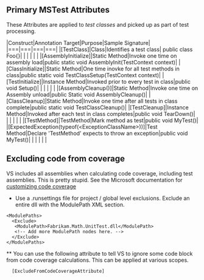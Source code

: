 

## Primary MSTest Attributes ##
These Attributes are applied to _test classes_ and picked up as part of test processing.

|Construct|Annotation Target|Purpose|Sample Signature|
|===|===|===|===|
|[TestClass]|Class|Identifies a test class| public class Foo{}|
| | | | |
|[AssemblyInitialize]|Static Method|Invoke one time on assembly load|public static void AssemblyInit(TestContext context)|
|[ClassInitialize]|Static Method|One time inovke for all test methods in class|public static void TestClassSetup(TestContext context)|
|[TestInitialize]|Instance Method|Invoked prior to every test in class|public void Setup()|
| | | | |
|[AssemblyCleanup()]|Static Method|Invoke one time on Assembly unload|public Static void AssemblyCleanup()|
|[ClassCleanup]|Static Method|Invoke one time after all tests in class complete|public static void TestClassCleanup()|
|[TestCleanup]|Instance Method|Invoked after each test in class completes|public void TearDown()|
| | | | |
|[TestMethod]|TestMethod|Mark method as test|public void MyTest()|
|[ExpectedException(typeof(\<ExceptionClassName\>))]|Test Method|Declare 'TestMethod' expects to throw an exception|public void MyTest()|
| | | | |

## Excluding code from coverage ##
VS includes all assemblies when calculating code coverage, including test assemblies.  This is pretty stupid.
See the Microsoft documentation for [customizing code coverage](https://docs.microsoft.com/en-us/visualstudio/test/customizing-code-coverage-analysis?view=vs-2017)

* Use a .runsettings file for project / global level exclusions.  Exclude an entire dll with the ModulePath XML section.
~~~
<ModulePaths>  
  <Exclude>  
   <ModulePath>Fabrikam.Math.UnitTest.dll</ModulePath>  
   <!-- Add more ModulePath nodes here. -->  
  </Exclude>  
</ModulePaths>  
~~~
** You can use the following attribute to tell VS to ignore some code block from code coverage calculations.
This can be applied at various scopes.
~~~
  [ExcludeFromCodeCoverageAttribute]
~~~ 
